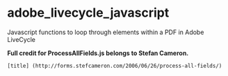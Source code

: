 # adobe_livecycle_javascript
Javascript functions to loop through elements within a PDF in Adobe LiveCycle

**Full credit for ProcessAllFields.js belongs to Stefan Cameron.**

	[title] (http://forms.stefcameron.com/2006/06/26/process-all-fields/)


